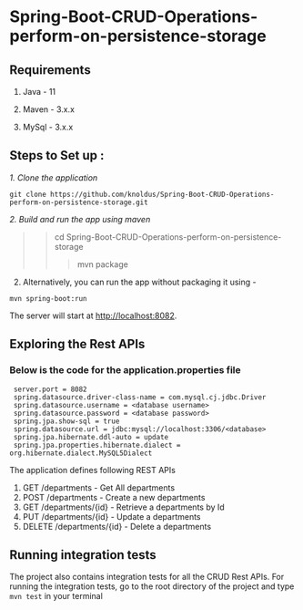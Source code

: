  # Spring-Boot-CRUD-Operations-perform-on-persistence-storage


## Requirements

1. Java - 11

2. Maven - 3.x.x

3. MySql - 3.x.x

## Steps to Set up :

*1. Clone the application*

````
git clone https://github.com/knoldus/Spring-Boot-CRUD-Operations-perform-on-persistence-storage.git
````

*2. Build and run the app using maven*


>> cd Spring-Boot-CRUD-Operations-perform-on-persistence-storage
> > > mvn package



2. Alternatively, you can run the app without packaging it using -

````
mvn spring-boot:run
````

The server will start at <http://localhost:8082>.

## Exploring the Rest APIs

###  Below is the code for the application.properties file
````
 server.port = 8082
 spring.datasource.driver-class-name = com.mysql.cj.jdbc.Driver
 spring.datasource.username = <database username>
 spring.datasource.password = <database password>
 spring.jpa.show-sql = true
 spring.datasource.url = jdbc:mysql://localhost:3306/<database>
 spring.jpa.hibernate.ddl-auto = update
 spring.jpa.properties.hibernate.dialect = org.hibernate.dialect.MySQL5Dialect
````

The application defines following REST APIs


1. GET /departments - Get All departments
2. POST /departments - Create a new departments
3. GET /departments/{id} - Retrieve a departments by Id
3. PUT /departments/{id} - Update a departments
4. DELETE /departments/{id} - Delete a departments

## Running integration tests

The project also contains integration tests for all the CRUD Rest APIs. For running the integration tests, go to the root directory of the project and type `mvn test` in your terminal